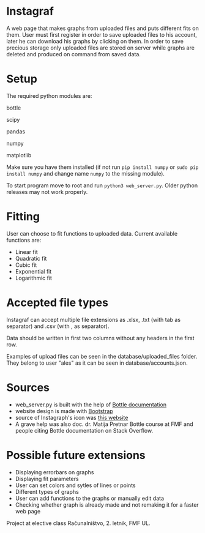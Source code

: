 # Instagraf
A web page that makes graphs from uploaded files and puts different fits on them.
User must first register in order to save uploaded files to his account, later he can download his graphs by clicking on them. 
In order to save precious storage only uploaded files are stored on server while graphs are deleted and produced on command from saved data.

# Setup

The required python modules are:

bottle

scipy

pandas

numpy

matplotlib

Make sure you have them installed (if not run `pip install numpy` or `sudo pip install numpy` and change name `numpy` to the missing module).

To start program move to root and run `python3 web_server.py`.
Older python releases may not work properly.

# Fitting 

User can choose to fit functions to uploaded data. Current available functions are:

* Linear fit
* Quadratic fit
* Cubic fit
* Exponential fit
* Logarithmic fit

# Accepted file types

Instagraf can accept multiple file extensions as .xlsx, .txt (with tab as separator) and .csv (with , as separator). 

Data should be written in first two columns without any headers in the first row.

Examples of upload files can be seen in the database/uploaded_files folder. They belong to user "ales" as it can be seen in database/accounts.json.


# Sources
* web_server.py is built with the help of [Bottle documentation](https://bottlepy.org/docs/dev/)
* website design is made with [Bootstrap](https://getbootstrap.com/)
* source of Instagraph's icon was [this website](https://www.obfuscata.com/how-to-make-a-line-graph-7899.html) 
* A grave help was also doc. dr. Matija Pretnar Bottle course at FMF and people citing Bottle documentation on Stack Overflow.

# Possible future extensions
* Displaying errorbars on graphs
* Displaying fit parameters
* User can set colors and sytles of lines or points
* Different types of graphs
* User can add functions to the graphs or manually edit data
* Checking whether graph is already made and not remaking it for a faster web page


Project at elective class Računalništvo, 2. letnik, FMF UL.